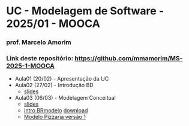 # UC - Modelagem de Software - 2025/01 - MOOCA

### prof. Marcelo Amorim

### Link deste repositório: https://github.com/mmamorim/MS-2025-1-MOOCA

* Aula01 (20/02) - Apresentação da UC
* Aula02 (27/02) - Introdução BD
  * [slides](./09_intro_bd.pdf)  
* Aula03 (06/03) - Modelagem Conceitual
  * [slides](./Modelagem_conceitual.pdf)
  * [intro BRmodelo](./brmodelo.pdf) [download](http://www.sis4.com/brModelo/download.html)
  * [Modelo Pizzaria versão 1](./pizzaria.brM3)